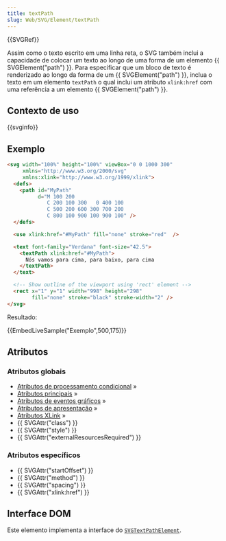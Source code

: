 ```yaml
---
title: textPath
slug: Web/SVG/Element/textPath
---
```

{{SVGRef}}

Assim como o texto escrito em uma linha reta, o SVG também inclui a capacidade de colocar um texto ao longo de uma forma de um elemento {{ SVGElement("path") }}. Para especificar que um bloco de texto é renderizado ao longo da forma de um {{ SVGElement("path") }}, inclua o texto em um elemento `textPath` o qual inclui um atributo `xlink:href` com uma referência a um elemento {{ SVGElement("path") }}.

## Contexto de uso

{{svginfo}}

## Exemplo

```html
<svg width="100%" height="100%" viewBox="0 0 1000 300"
     xmlns="http://www.w3.org/2000/svg"
     xmlns:xlink="http://www.w3.org/1999/xlink">
  <defs>
    <path id="MyPath"
          d="M 100 200
             C 200 100 300   0 400 100
             C 500 200 600 300 700 200
             C 800 100 900 100 900 100" />
  </defs>

  <use xlink:href="#MyPath" fill="none" stroke="red"  />

  <text font-family="Verdana" font-size="42.5">
    <textPath xlink:href="#MyPath">
      Nós vamos para cima, para baixo, para cima
    </textPath>
  </text>

  <!-- Show outline of the viewport using 'rect' element -->
  <rect x="1" y="1" width="998" height="298"
        fill="none" stroke="black" stroke-width="2" />
</svg>
```

Resultado:

{{EmbedLiveSample("Exemplo",500,175)}}

## Atributos

### Atributos globais

- [Atributos de processamento condicional](/pt-BR/SVG/Attribute#ConditionalProccessing) »
- [Atributos principais](/pt-BR/SVG/Attribute#Core) »
- [Atributos de eventos gráficos](/pt-BR/SVG/Attribute#GraphicalEvent) »
- [Atributos de apresentação](/pt-BR/SVG/Attribute#Presentation) »
- [Atributos XLink](/pt-BR/SVG/Attribute#XLink) »
- {{ SVGAttr("class") }}
- {{ SVGAttr("style") }}
- {{ SVGAttr("externalResourcesRequired") }}

### Atributos específicos

- {{ SVGAttr("startOffset") }}
- {{ SVGAttr("method") }}
- {{ SVGAttr("spacing") }}
- {{ SVGAttr("xlink:href") }}

## Interface DOM

Este elemento implementa a interface do [`SVGTextPathElement`](/pt-BR/DOM/SVGTextPathElement).
